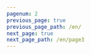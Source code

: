 ```yaml
---
pagenum: 2
previous_page: true
previous_page_path: /en/
next_page: true
next_page_path: /en/page3
---
```

